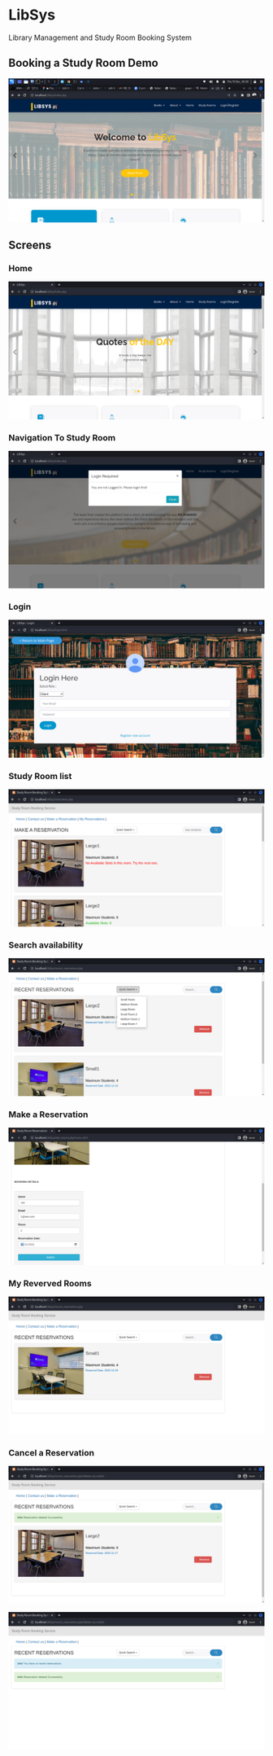 # LibSys
Library Management and Study Room Booking System

## Booking a Study Room Demo
[![Watch the video](/Screenshots/Screenshot_2022-12-15_23_30_40.png)](https://youtu.be/P6fAQdwYcvU)

## Screens

### Home
![Alt text](/Screenshots/home.png "Home Screen")

### Navigation To Study Room
![Alt text](/Screenshots/nav_to_study_room.png "Navigation to Study Room")

### Login
![Alt text](/Screenshots/login.png "Login")

### Study Room list
![Alt text](/Screenshots/study_rooms_list.png "Study Rooms")

### Search availability
![Alt text](/Screenshots/search.png "Search")

### Make a Reservation
![Alt text](/Screenshots/booking.png "Booking a Room")

### My Reverved Rooms
![Alt text](/Screenshots/my_reservations_list.png "My Reverved Rooms")

### Cancel a Reservation
![Alt text](/Screenshots/item_delete_1.png "Cancel a Reservation")

![Alt text](/Screenshots/item_delete_2.png "Cancel all Reservations")

